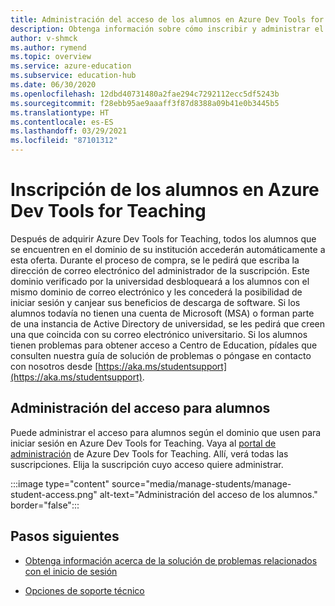 ```yaml
---
title: Administración del acceso de los alumnos en Azure Dev Tools for Teaching
description: Obtenga información sobre cómo inscribir y administrar el acceso de los alumnos a Azure Dev Tools for Teaching.
author: v-shmck
ms.author: rymend
ms.topic: overview
ms.service: azure-education
ms.subservice: education-hub
ms.date: 06/30/2020
ms.openlocfilehash: 12dbd40731480a2fae294c7292112ecc5df5243b
ms.sourcegitcommit: f28ebb95ae9aaaff3f87d8388a09b41e0b3445b5
ms.translationtype: HT
ms.contentlocale: es-ES
ms.lasthandoff: 03/29/2021
ms.locfileid: "87101312"
---
```

# <a name="enrolling-students-in-azure-dev-tools-for-teaching"></a>Inscripción de los alumnos en Azure Dev Tools for Teaching
Después de adquirir Azure Dev Tools for Teaching, todos los alumnos que se encuentren en el dominio de su institución accederán automáticamente a esta oferta. Durante el proceso de compra, se le pedirá que escriba la dirección de correo electrónico del administrador de la suscripción. Este dominio verificado por la universidad desbloqueará a los alumnos con el mismo dominio de correo electrónico y les concederá la posibilidad de iniciar sesión y canjear sus beneficios de descarga de software. Si los alumnos todavía no tienen una cuenta de Microsoft (MSA) o forman parte de una instancia de Active Directory de universidad, se les pedirá que creen una que coincida con su correo electrónico universitario. Si los alumnos tienen problemas para obtener acceso a Centro de Education, pídales que consulten nuestra guía de solución de problemas o póngase en contacto con nosotros desde [https://aka.ms/studentsupport](https://aka.ms/studentsupport).

## <a name="managing-access-for-students"></a>Administración del acceso para alumnos
Puede administrar el acceso para alumnos según el dominio que usen para iniciar sesión en Azure Dev Tools for Teaching. Vaya al [portal de administración](https://azureforeducation.microsoft.com/en-us/account/Subscriptions) de Azure Dev Tools for Teaching. Allí, verá todas las suscripciones. Elija la suscripción cuyo acceso quiere administrar.

:::image type="content" source="media/manage-students/manage-student-access.png" alt-text="Administración del acceso de los alumnos." border="false":::

## <a name="next-steps"></a>Pasos siguientes   
- [Obtenga información acerca de la solución de problemas relacionados con el inicio de sesión](troubleshoot-login.md)

- [Opciones de soporte técnico](program-support.md)

